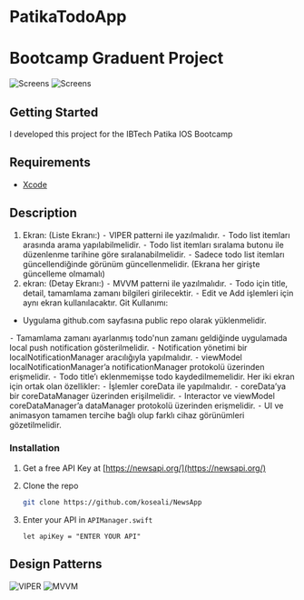 # PatikaTodoApp
# Bootcamp Graduent Project

![Screens](https://github.com/koseali/PatikaTodoApp/blob/feature/Todo/PromotionFolder/splashScreen.gif)
![Screens](https://github.com/koseali/PatikaTodoApp/blob/feature/Todo/PromotionFolder/promotion.png)


<!-- GETTING STARTED -->
## Getting Started

I developed this project for the IBTech Patika IOS Bootcamp


## Requirements
* [Xcode](https://developer.apple.com/xcode/)


## Description
1. Ekran: (Liste Ekranı:)
⁃ VIPER patterni ile yazılmalıdır.
⁃ Todo list itemları arasında arama yapılabilmelidir.
⁃ Todo list itemları sıralama butonu ile düzenlenme tarihine göre sıralanabilmelidir.
⁃ Sadece todo list itemları güncellendiğinde görünüm güncellenmelidir. (Ekrana her girişte güncelleme olmamalı)
2. ekran: (Detay Ekranı:)
⁃ MVVM patterni ile yazılmalıdır.
⁃ Todo için title, detail, tamamlama zamanı bilgileri girilecektir. ⁃ Edit ve Add işlemleri için aynı ekran kullanılacaktır.
Git Kullanımı:
- Uygulama github.com sayfasına public repo olarak yüklenmelidir.
 
⁃ Tamamlama zamanı ayarlanmış todo'nun zamanı geldiğinde uygulamada local push notification gösterilmelidir.
⁃ Notification yönetimi bir localNotificationManager aracılığıyla yapılmalıdır.
⁃ viewModel localNotificationManager’a notificationManager protokolü üzerinden
erişmelidir.
⁃ Todo title’ı eklenmemişse todo kaydedilmemelidir.
Her iki ekran için ortak olan özellikler:
⁃ İşlemler coreData ile yapılmalıdır.
⁃ coreData’ya bir coreDataManager üzerinden erişilmelidir.
⁃ Interactor ve viewModel coreDataManager’a dataManager protokolü üzerinden erişmelidir.
⁃ UI ve animasyon tamamen tercihe bağlı olup farklı cihaz görünümleri gözetilmelidir.


### Installation

1. Get a free API Key at [https://newsapi.org/](https://newsapi.org/)
2. Clone the repo
   ```sh
   git clone https://github.com/koseali/NewsApp
   ```

3. Enter your API in `APIManager.swift`
   ```JS
   let apiKey = "ENTER YOUR API"
   ```


## Design Patterns
![VIPER](https://miro.medium.com/max/1400/1*rPJUik6uuFvkBR1mnSoQGw.png)
![MVVM](https://miro.medium.com/max/1400/1*rPJUik6uuFvkBR1mnSoQGw.png)

